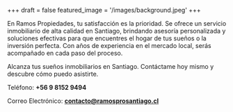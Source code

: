 +++
draft = false
featured_image = '/images/background.jpeg'
+++

En Ramos Propiedades, tu satisfacción es la prioridad. Se ofrece un servicio inmobiliario de alta calidad en Santiago, brindando asesoría personalizada y soluciones efectivas para que encuentres el hogar de tus sueños o la inversión perfecta. Con años de experiencia en el mercado local, serás acompañado en cada paso del proceso.

Alcanza tus sueños inmobiliarios en Santiago. Contáctame hoy mismo y descubre cómo puedo asistirte.

Teléfono: **+56 9 8152 9494**

Correo Electrónico: **contacto@ramosprosantiago.cl**